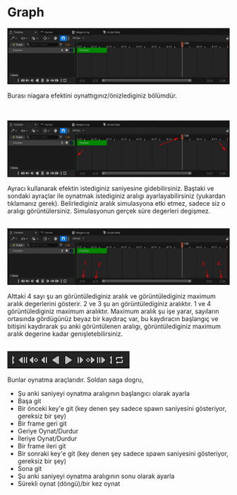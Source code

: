 # Graph
<img src="../../../Dosyalar/Niagara_Editor_Timeline.jpg">


Burası niagara efektini oynattıgınız/önizlediginiz bölümdür.

<br>
<br>

<img src="../../../Dosyalar/Niagara_Editor_Timeline_1.png">

Ayracı kullanarak efektin istediginiz saniyesine gidebilirsiniz. Baştaki ve sondaki ayraçlar ile oynatmak istediginiz aralıgı ayarlayabilirsiniz (yukardan tıklamanız gerek). Belirlediginiz aralık simulasyona etki etmez, sadece siz o aralıgı görüntülersiniz. Simulasyonun gerçek süre degerleri degişmez.

<br>

<img src="../../../Dosyalar/Niagara_Editor_Timeline_2.png">

Alttaki 4 sayı şu an görüntülediginiz aralık ve görüntülediginiz maximum aralık degerlerini gösterir. 2 ve 3 şu an görüntülediginiz aralıktır. 1 ve 4 görüntülediginiz maximum aralıktır. Maximum aralık şu işe yarar, sayıların ortasında gördügünüz beyaz bir kaydıraç var, bu kaydıracın başlangıç ve bitişini kaydırarak şu anki görüntülenen aralıgı, görüntülediginiz maximum aralık degerine kadar genişletebilirsiniz.

<br>

<img src="../../../Dosyalar/Niagara_Editor_Timeline_3.png">

Bunlar oynatma araçlarıdır. Soldan saga dogru,

* Şu anki saniyeyi oynatma aralıgının başlangıcı olarak ayarla
* Başa git
* Bir önceki key'e git (key denen şey sadece spawn saniyesini gösteriyor, gereksiz bir şey)
* Bir frame geri git
* Geriye Oynat/Durdur
* İleriye Oynat/Durdur
* Bir frame ileri git
* Bir sonraki key'e git (key denen şey sadece spawn saniyesini gösteriyor, gereksiz bir şey)
* Sona git
* Şu anki saniyeyi oynatma aralıgının sonu olarak ayarla
* Sürekli oynat (döngü)/bir kez oynat



